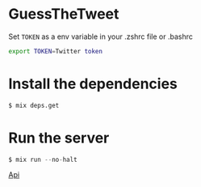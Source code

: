 # GuessTheTweet

Set `TOKEN` as a env variable in your .zshrc file or .bashrc

```sh
export TOKEN=Twitter token
```

# Install the dependencies

```s
$ mix deps.get
```

# Run the server

```s
$ mix run --no-halt
```

<a href="https://guessthetweet.elpanajose.repl.co/">Api</a>
